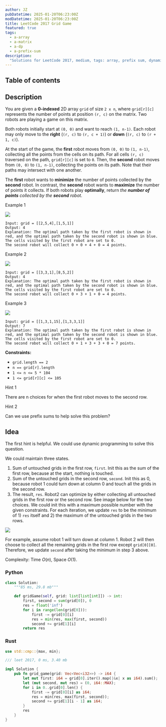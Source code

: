 ```yaml
---
author: JZ
pubDatetime: 2025-01-20T06:23:00Z
modDatetime: 2025-01-20T06:23:00Z
title: LeetCode 2017 Grid Game
featured: true
tags:
  - a-array
  - a-matrix
  - a-dp
  - a-prefix-sum
description:
  "Solutions for LeetCode 2017, medium, tags: array, prefix sum, dynamic programming, matrix."
---
```


## Table of contents

## Description

You are given a **0-indexed** 2D array `grid` of size `2 x n`, where `grid[r][c]` represents the number of points at position `(r, c)` on the matrix. Two robots are playing a game on this matrix.

Both robots initially start at `(0, 0)` and want to reach `(1, n-1)`. Each robot may only move to the **right** (`(r, c)` to `(r, c + 1)`) or **down** (`(r, c)` to `(r + 1, c)`).

At the start of the game, the **first** robot moves from `(0, 0)` to `(1, n-1)`, collecting all the points from the cells on its path. For all cells `(r, c)` traversed on the path, `grid[r][c]` is set to `0`. Then, the **second** robot moves from `(0, 0)` to `(1, n-1)`, collecting the points on its path. Note that their paths may intersect with one another.

The **first** robot wants to **minimize** the number of points collected by the **second** robot. In contrast, the **second** robot wants to **maximize** the number of points it collects. If both robots play **optimally**, return _the **number of points** collected by the **second** robot._

Example 1

![](https://assets.leetcode.com/uploads/2021/09/08/a1.png)

```
Input: grid = [[2,5,4],[1,5,1]]
Output: 4
Explanation: The optimal path taken by the first robot is shown in red, and the optimal path taken by the second robot is shown in blue.
The cells visited by the first robot are set to 0.
The second robot will collect 0 + 0 + 4 + 0 = 4 points.
```

Example 2

![](https://assets.leetcode.com/uploads/2021/09/08/a2.png)

```
Input: grid = [[3,3,1],[8,5,2]]
Output: 4
Explanation: The optimal path taken by the first robot is shown in red, and the optimal path taken by the second robot is shown in blue.
The cells visited by the first robot are set to 0.
The second robot will collect 0 + 3 + 1 + 0 = 4 points.
```

Example 3

![](https://assets.leetcode.com/uploads/2021/09/08/a3.png)

```
Input: grid = [[1,3,1,15],[1,3,3,1]]
Output: 7
Explanation: The optimal path taken by the first robot is shown in red, and the optimal path taken by the second robot is shown in blue.
The cells visited by the first robot are set to 0.
The second robot will collect 0 + 1 + 3 + 3 + 0 = 7 points.
```

**Constraints:**

-   `grid.length == 2`
-   `n == grid[r].length`
-   `1 <= n <= 5 * 104`
-   `1 <= grid[r][c] <= 105`

Hint 1

There are n choices for when the first robot moves to the second row.

Hint 2

Can we use prefix sums to help solve this problem?

## Idea

The first hint is helpful. We could use dynamic programming to solve this question.

We could maintain three states.

1. Sum of untouched grids in the first row, `first`. Init this as the sum of the first row, because at the start, nothing is touched.
2. Sum of the untouched grids in the second row, `second`. Init this as 0, because robot 1 could turn down at column 0 and touch all the grids in the second row.
3. The result, `res`. Robot2 can optimize by either collecting all untouched grids in the first row or the second row. See image below for the two choices. We could init this with a maximum possible number with the given constraints. For each iteration, we update `res` to be the minimum of 1) `res` itself and 2) the maximum of the untouched grids in the two rows.

![](https://leetcode.com/problems/grid-game/Figures/2017/image2.png)

For example, assume robot 1 will turn down at column 1. Robot 2 will then choose to collect all the remaining grids in the first row except `grid[0][0]`. Therefore, we update `second` after taking the minimum in step 3 above.

Complexity: Time $O(n)$, Space $O(1)$.

### Python

```python
class Solution:
    """85 ms, 29.8 mb"""

    def gridGame(self, grid: list[list[int]]) -> int:
        first, second = sum(grid[0]), 0
        res = float('inf')
        for i in range(len(grid[0])):
            first -= grid[0][i]
            res = min(res, max(first, second))
            second += grid[1][i]
        return res
```

### Rust

```rust
use std::cmp::{max, min};

/// leet 2017, 0 ms, 3.40 mb

impl Solution {
    pub fn grid_game(grid: Vec<Vec<i32>>) -> i64 {
        let mut first: i64 = grid[0].iter().map(|&x| x as i64).sum();
        let (mut second, mut res) = (0, i64::MAX);
        for i in 0..grid[0].len() {
            first -= grid[0][i] as i64;
            res = min(res, max(first, second));
            second += grid[1][i - 1] as i64;
        }
        res
    }
}
```
